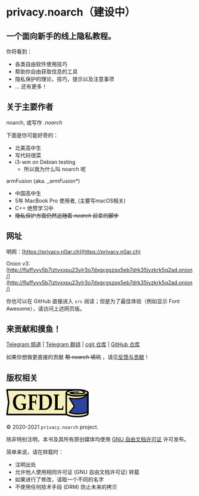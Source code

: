 # privacy.noarch（建设中）

## 一个面向新手的线上隐私教程。

你将看到：
- 各类自由软件使用技巧
- 帮助你自由获取信息的工具
- 隐私保护的理论，技巧，提示以及注意事项
- ... 还有更多！

## 关于主要作者

noarch, 或写作 *.noarch*

下面是你可能好奇的：
- 北美高中生
- 写代码很菜
- i3-wm on Debian testing
	- 所以我为什么叫 noarch 呢
	
armFusion (aka. *\_armFusion\**)

- 中国高中生
- 5年 MacBook Pro 使用者, (主要写macOS相关)
- C++ 绝赞学习中
- ~~隐私保护方面仍然追随着 *noarch* 前辈的脚步~~

## 网址

明网：[https://privacy.n0ar.ch](https://privacy.n0ar.ch)

Onion v3: [http://fluffyvv5b7iztvxxpu23ylr3o7dxgcgszqx5eb7drk35jyzkrk5q2ad.onion/](http://fluffyvv5b7iztvxxpu23ylr3o7dxgcgszqx5eb7drk35jyzkrk5q2ad.onion/)

你也可以在 GitHub 直接进入 `src` 阅读；但是为了最佳体验（例如显示 Font Awesome），请访问上述网页版。

## 来贡献和摸鱼！

[Telegram 频道](https://t.me/privacy_noarch) | [Telegram 群组](https://t.me/chat_privacy_noarch) | [cgit 仓库](https://git.n0ar.ch/privacy) | [GitHub 仓库](https://github.com/noarchwastaken/privacy)

如果你想做更直接的贡献 ~~帮 *noarch* 填坑~~ ，请见[反馈与贡献](CONTRIBUTING.md)！

## 版权相关

![GFDL](src/images/gfdl-logo.svg)

© 2020-2021 `privacy.noarch` project.

除非特别注明，本书及其所有原创媒体均使用 [GNU 自由文档许可证](https://www.gnu.org/licenses/fdl-1.3.html) 许可发布。

简单来说，请在转载时：

- 注明出处
- 允许他人使用相同许可证 (GNU 自由文档许可证) 转载
- 如果进行了修改，请取一个不同的名字
- 不使用任何技术手段 (DRM) 防止未来的拷贝
